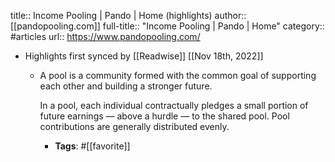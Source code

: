 title:: Income Pooling | Pando | Home (highlights)
author:: [[pandopooling.com]]
full-title:: "Income Pooling | Pando | Home"
category:: #articles
url:: https://www.pandopooling.com/

- Highlights first synced by [[Readwise]] [[Nov 18th, 2022]]
	- A pool is a community formed with the common goal of supporting each other and building a stronger future.
	  
	  In a pool, each individual contractually pledges a small portion of future earnings — above a hurdle — to the shared pool. Pool contributions are generally distributed evenly.
		- **Tags**: #[[favorite]]